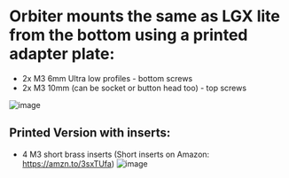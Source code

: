 # Orbiter mounts the same as LGX lite from the bottom using a printed adapter plate:

- 2x M3 6mm Ultra low profiles - bottom screws
- 2x M3 10mm (can be socket or button head too) - top screws

![image](https://user-images.githubusercontent.com/37383368/156412924-ede5f1fa-297a-4f5f-bfe0-a1cc7fe95f86.png)



## Printed Version with inserts:

- 4 M3 short brass inserts (Short inserts on Amazon: https://amzn.to/3sxTUfa)
![image](https://user-images.githubusercontent.com/37383368/147398943-5686360a-ea5f-4cdf-bb98-aabe11347dc0.png)

